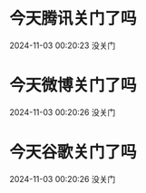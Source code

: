 # 今天腾讯关门了吗

2024-11-03 00:20:23 没关门

# 今天微博关门了吗

2024-11-03 00:20:26 没关门

# 今天谷歌关门了吗

2024-11-03 00:20:26 没关门


